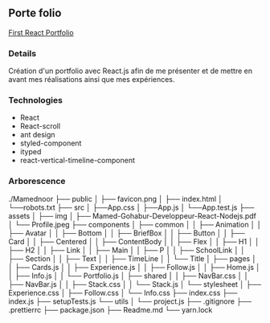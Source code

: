 ## Porte folio

[First React Portfolio](https://mamednoor.netlify.app)  

### Details  

Création d'un portfolio avec React.js afin de me présenter et de mettre en avant mes réalisations ainsi que mes expériences.

### Technologies

- React
- React-scroll
- ant design
- styled-component
- ityped
- react-vertical-timeline-component

### Arborescence 

./Mamednoor
├── public
│   ├── favicon.png
│   ├── index.html
│   └──robots.txt
├── src
│   ├──App.css
│   ├──App.js
│   └──App.test.js
├── assets
│   ├── img
│   ├── Mamed-Gohabur-Developpeur-React-Nodejs.pdf
│   └── Profile.jpeg
├── components
│   ├── common
│   │   ├── Animation
│   │   ├── Avatar
│   │   ├── Bottom
│   │   ├── BriefBox
│   │   ├── Button
│   │   ├── Card
│   │   ├── Centered
│   │   ├── ContentBody
│   │   ├── Flex
│   │   ├── H1
│   │   ├── H2
│   │   ├── Link
│   │   ├── Main
│   │   ├── P
│   │   ├── SchoolLink
│   │   ├── Section
│   │   ├── Text
│   │   ├── TimeLine
│   │   └── Title
│   ├── pages
│   │   ├── Cards.js
│   │   ├── Experience.js
│   │   ├── Follow.js
│   │   ├── Home.js
│   │   ├── Info.js
│   │   └── Portfolio.js
│   ├── shared
│   │   ├── NavBar.css
│   │   ├── NavBar.js
│   │   ├── Stack.css
│   │   └── Stack.js
│   └── stylesheet
│       ├── Experience.css
│       ├── Follow.css
│       └── Info.css
├── index.css
├── index.js
├── setupTests.js
└── utils
│   └── project.js
├── .gitignore
├── .prettierrc
├── package.json
├── Readme.md
└── yarn.lock